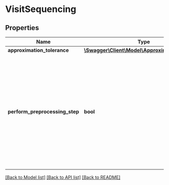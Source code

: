 # VisitSequencing

## Properties
Name | Type | Description | Notes
------------ | ------------- | ------------- | -------------
**approximation_tolerance** | [**\Swagger\Client\Model\ApproximationTolerance**](ApproximationTolerance.md) |  | [optional] 
**perform_preprocessing_step** | **bool** | Perform preprocessing to reduce the complexity of the optimization problem. For example by excluding forbidden or redundant combinations. For large problems the preprocessing itself can be very time-consuming. | [optional] 

[[Back to Model list]](../../README.md#documentation-for-models) [[Back to API list]](../../README.md#documentation-for-api-endpoints) [[Back to README]](../../README.md)

